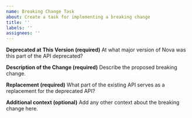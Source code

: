 ```yaml
---
name: Breaking Change Task
about: Create a task for implementing a breaking change 
title: ''
labels: ''
assignees: ''
---
```


**Deprecated at This Version (required)**
At what major version of Nova was this part of the API deprecated?

**Description of the Change (required)**
Describe the proposed breaking change.

**Replacement (required)**
What part of the existing API serves as a replacement for the deprecated API?

**Additional context (optional)**
Add any other context about the breaking change here.
